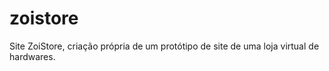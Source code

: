 # zoistore
Site ZoiStore, criação própria de um protótipo de site de uma loja virtual de hardwares.
